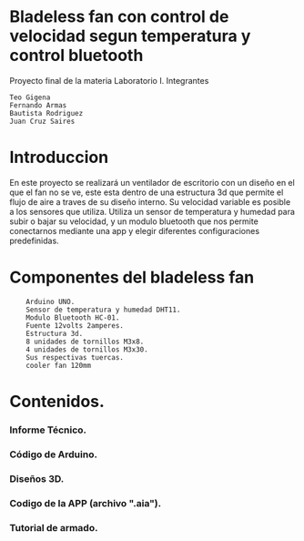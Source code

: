 # Bladeless fan con control de velocidad segun temperatura y control bluetooth

Proyecto final de la materia Laboratorio I.
Integrantes

    Teo Gigena
    Fernando Armas
    Bautista Rodriguez
    Juan Cruz Saires

# Introduccion

En este proyecto se realizará un ventilador de escritorio con un diseño en el que el fan no se ve, este esta dentro de una estructura 3d que permite el flujo de aire a traves de su diseño interno. Su velocidad variable es posible a los sensores que utiliza. Utiliza un sensor de temperatura y humedad para subir o bajar su velocidad, y un modulo bluetooth que nos permite conectarnos mediante una app y elegir diferentes configuraciones predefinidas. 

# Componentes del bladeless fan
        
        Arduino UNO.
        Sensor de temperatura y humedad DHT11.
        Modulo Bluetooth HC-01.
        Fuente 12volts 2amperes.
        Estructura 3d.
        8 unidades de tornillos M3x8.
        4 unidades de tornillos M3x30.
        Sus respectivas tuercas.
        cooler fan 120mm 
    
# Contenidos.
### Informe Técnico.
### Código de Arduino.
### Diseños 3D.
### Codigo de la APP (archivo ".aia").
### Tutorial de armado.

